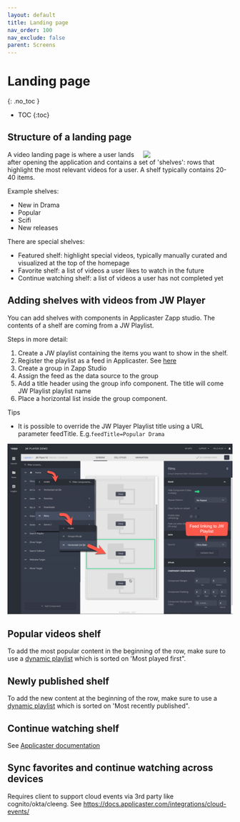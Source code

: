 ```yaml
---
layout: default
title: Landing page
nav_order: 100
nav_exclude: false
parent: Screens
---
```

# Landing page
{: .no_toc }

- TOC
{:toc}

## Structure of a landing page
<img align="right" src="./img/shelves.png" width="200">
A video landing page is where a user lands after opening the application and contains a set of 'shelves': rows that highlight the most relevant videos for a user. A shelf typically contains 20-40 items. 

Example shelves:
- New in Drama
- Popular
- Scifi
- New releases

There are special shelves:
- Featured shelf: highlight special videos, typically manually curated and visualized at the top of the homepage
- Favorite shelf: a list of videos a user likes to watch in the future
- Continue watching shelf:  a list of videos a user has not completed yet

## Adding shelves with videos from JW Player
You can add shelves with components in Applicaster Zapp studio. The contents of a shelf are coming from a JW Playlist.

Steps in more detail: 
1. Create a JW playlist containing the items you want to show in the shelf.  
1. Register the playlist as a feed in Applicaster. See [here](https://docs.applicaster.com/integrations/jw-endpoints)
1. Create a group in Zapp Studio
1. Assign the feed as the data source to the group
1. Add a title header using the group info component. The title will come JW Playlist playlist name
1. Place a horizontal list inside the group component.

Tips
- It is possible to override the JW Player Playlist title using a URL parameter feedTitle. E.g.`feedTitle=Popular Drama`
<img src="./img/shelf-in-studio.png" width="768">


## Popular videos shelf 
To add the most popular content in the beginning of the row, make sure to use a [dynamic playlist](https://docs.jwplayer.com/platform/docs/vdh-create-a-dynamic-playlist) which is sorted on 'Most played first".

## Newly published shelf
To add the new content at the beginning of the row, make sure to use a [dynamic playlist](https://docs.jwplayer.com/platform/docs/vdh-create-a-dynamic-playlist) which is sorted on 'Most recently published".

## Continue watching shelf 
See [Applicaster documentation](https://docs.applicaster.com/integrations/continue-watching-feed)

## Sync favorites and continue watching across devices
Requires client to support cloud events via 3rd party like cognito/okta/cleeng. See https://docs.applicaster.com/integrations/cloud-events/
